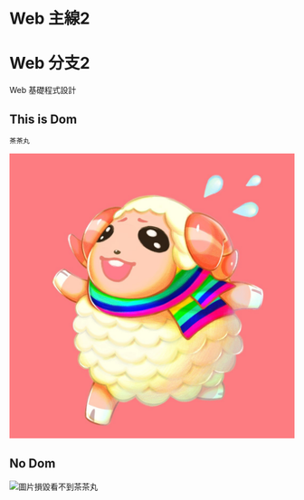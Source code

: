 # Web 主線2
# Web 分支2
Web 基礎程式設計
## This is Dom
```bash
茶茶丸
```
![茶茶丸](./image/Dom.jpg)
## No Dom
![圖片損毀看不到茶茶丸]()